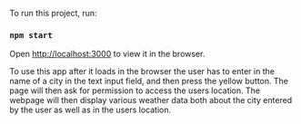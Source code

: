 
To run this project, run:

### `npm start`

Open [http://localhost:3000](http://localhost:3000) to view it in the browser.


To use this app after it loads in the browser the user has to enter in the name of a city in the text input field, and then press the yellow button. The page will then ask for permission to access the users location. The webpage will then display various weather data both about the city entered by the user as well as in the users location.

